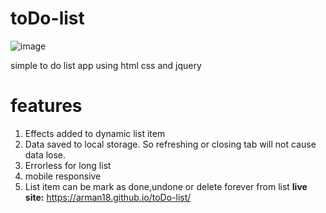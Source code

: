 # toDo-list
![image](https://user-images.githubusercontent.com/43715453/136310128-ecd1d9c8-1e7e-4c67-8ffb-779b17c05fdd.png)

simple to do list app using html css and jquery
# features
1. Effects added to dynamic list item
2. Data saved to local storage. So refreshing or closing tab will not cause data lose.
3. Errorless for long list
4. mobile responsive
5. List item can be mark as done,undone or delete forever from list
**live site:** https://arman18.github.io/toDo-list/
